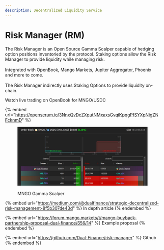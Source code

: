 ```yaml
---
description: Decentralized Liquidity Service
---
```


# Risk Manager (RM)

The Risk Manager is an Open Source Gamma Scalper capable of hedging option positions inventoried by the protocol. Staking options allow the Risk Manager to provide liquidity while managing risk.\
\
Integrated with OpenBook, Mango Markets, Jupiter Aggregator, Phoenix and more to come.\
\
The Risk Manager indirectly uses Staking Options to provide liquidity on-chain.

Watch live trading on OpenBook for MNGO/USDC

{% embed url="https://openserum.io/3NnxQvDcZXputNMxaxsGvqiKpqgPfSYXpNigZNFcknmD" %}

<figure><img src="../../.gitbook/assets/MNGO RM 4.png" alt=""><figcaption><p>MNGO Gamma Scalper</p></figcaption></figure>

{% embed url="https://medium.com/@dualfinance/strategic-decentralized-risk-management-8f5b307de43d" %}
In depth article
{% endembed %}

{% embed url="https://forum.mango.markets/t/mango-buyback-partnership-proposal-dual-finance/656/14" %}
Example proposal
{% endembed %}

{% embed url="https://github.com/Dual-Finance/risk-manager" %}
Github
{% endembed %}
